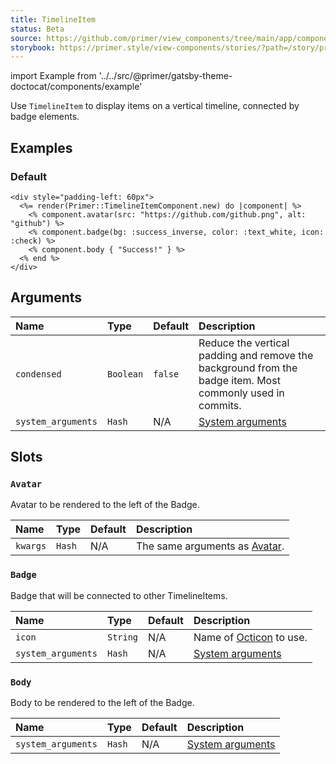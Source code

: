 ```yaml
---
title: TimelineItem
status: Beta
source: https://github.com/primer/view_components/tree/main/app/components/primer/timeline_item_component.rb
storybook: https://primer.style/view-components/stories/?path=/story/primer-timeline-item-component
---
```


import Example from '../../src/@primer/gatsby-theme-doctocat/components/example'

<!-- Warning: AUTO-GENERATED file, do not edit. Add code comments to your Ruby instead <3 -->

Use `TimelineItem` to display items on a vertical timeline, connected by badge elements.

## Examples

### Default

<Example src="<div style='padding-left: 60px'>  <div class='TimelineItem'>  <img src='https://github.com/github.png' alt='github' size='40' height='40' width='40' class='TimelineItem-avatar avatar'></img>  <div class='TimelineItem-badge color-bg-success-inverse color-text-white'><svg aria-hidden='true' viewBox='0 0 16 16' version='1.1' height='16' width='16' class='octicon octicon-check'>    <path fill-rule='evenodd' d='M13.78 4.22a.75.75 0 010 1.06l-7.25 7.25a.75.75 0 01-1.06 0L2.22 9.28a.75.75 0 011.06-1.06L6 10.94l6.72-6.72a.75.75 0 011.06 0z'></path></svg></div>  <div class='TimelineItem-body'>Success!</div></div></div>" />

```erb
<div style="padding-left: 60px">
  <%= render(Primer::TimelineItemComponent.new) do |component| %>
    <% component.avatar(src: "https://github.com/github.png", alt: "github") %>
    <% component.badge(bg: :success_inverse, color: :text_white, icon: :check) %>
    <% component.body { "Success!" } %>
  <% end %>
</div>
```

## Arguments

| Name | Type | Default | Description |
| :- | :- | :- | :- |
| `condensed` | `Boolean` | `false` | Reduce the vertical padding and remove the background from the badge item. Most commonly used in commits. |
| `system_arguments` | `Hash` | N/A | [System arguments](/system-arguments) |

## Slots

### `Avatar`

Avatar to be rendered to the left of the Badge.

| Name | Type | Default | Description |
| :- | :- | :- | :- |
| `kwargs` | `Hash` | N/A | The same arguments as [Avatar](/components/avatar). |

### `Badge`

Badge that will be connected to other TimelineItems.

| Name | Type | Default | Description |
| :- | :- | :- | :- |
| `icon` | `String` | N/A | Name of [Octicon](https://primer.style/octicons/) to use. |
| `system_arguments` | `Hash` | N/A | [System arguments](/system-arguments) |

### `Body`

Body to be rendered to the left of the Badge.

| Name | Type | Default | Description |
| :- | :- | :- | :- |
| `system_arguments` | `Hash` | N/A | [System arguments](/system-arguments) |
